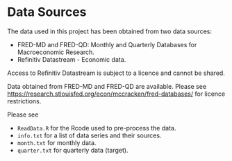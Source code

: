 # Data Sources

The data used in this project has been obtained from two data sources:

* FRED-MD and FRED-QD: Monthly and Quarterly Databases for Macroeconomic Research.
* Refinitiv Datastream - Economic data.

Access to Refinitiv Datastream is subject to a licence and cannot be shared. 

Data obtained from FRED-MD and FRED-QD are available. 
Please see https://research.stlouisfed.org/econ/mccracken/fred-databases/ for licence restrictions.

Please see 

* `ReadData.R` for the Rcode used to pre-process the data. 
* `info.txt` for a list of data series and their sources.
* `month.txt` for monthly data.
* `quarter.txt` for quarterly data (target).
